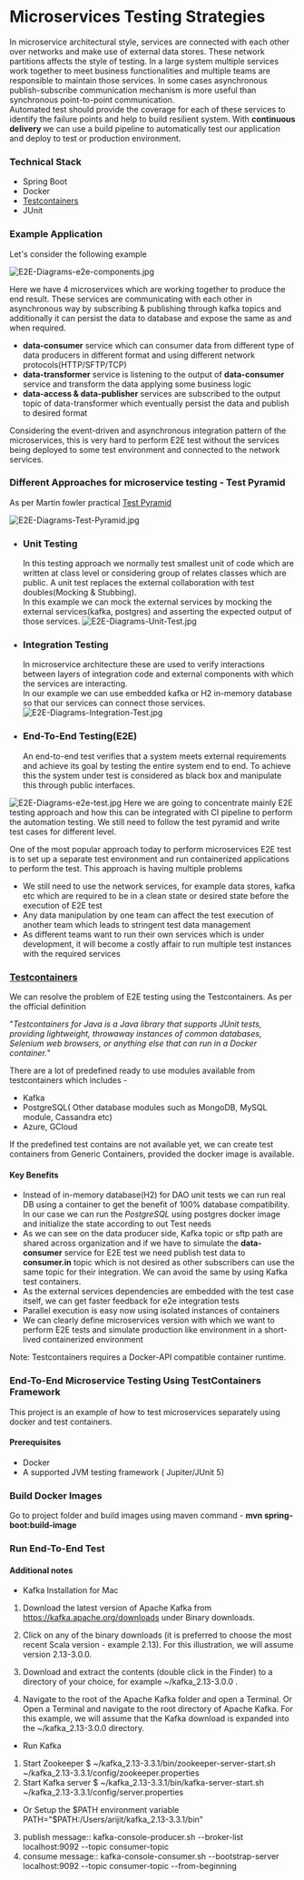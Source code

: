 # Microservices Testing Strategies

In microservice architectural style, services are connected with each other over networks and make use of external data stores. These network
partitions affects the style of testing. In a large system multiple services work together to meet business functionalities and multiple teams are
responsible to maintain those services. In some cases asynchronous publish-subscribe communication mechanism is more useful
than synchronous point-to-point communication. <br> 
Automated test should provide the coverage for each of these services to identify the failure points and help to 
build resilient system. With <b>continuous delivery </b> we can use a build pipeline to automatically test our application and deploy to test or production environment.

### Technical Stack
- Spring Boot
- Docker
- [Testcontainers](https://www.testcontainers.org/)
- JUnit

### Example Application
Let's consider the following example

![E2E-Diagrams-e2e-components.jpg](E2E-Diagrams-e2e-components.jpg)

Here we have 4 microservices which are working together to produce the end result. These services are communicating with each other in asynchronous way by subscribing & publishing through kafka topics and additionally it can persist the data to database and expose the same as and when required.

- **data-consumer** service which can consumer data from different type of data producers in different format and using different network protocols(HTTP/SFTP/TCP)
- **data-transformer** service is listening to the output of **data-consumer** service and transform the data applying some business logic
- **data-access & data-publisher** services are subscribed to the output topic of data-transformer which eventually persist the data and publish to desired format

Considering the event-driven and asynchronous integration pattern of the microservices, this is very hard to perform E2E test without the services being deployed to some test environment and connected to the network services.

### Different Approaches for microservice testing - Test Pyramid

As per Martin fowler practical [Test Pyramid](https://martinfowler.com/articles/practical-test-pyramid.html)

![E2E-Diagrams-Test-Pyramid.jpg](E2E-Diagrams-Test-Pyramid.jpg)

* ### **Unit Testing**  
    In this testing approach we normally test smallest unit of code which are written at class level or considering group of relates classes which are public.
A unit test replaces the external collaboration with test doubles(Mocking & Stubbing).
<br> In this example we can mock the external services by mocking the external services(kafka, postgres) and asserting the expected output of those services. 
![E2E-Diagrams-Unit-Test.jpg](E2E-Diagrams-Unit-Test.jpg)

* ### **Integration Testing**
  In microservice architecture these are used to verify interactions between layers of integration code and external components with which the services are interacting.
<br> In our example we can use embedded kafka or H2 in-memory database so that our services can connect those services.
![E2E-Diagrams-Integration-Test.jpg](E2E-Diagrams-Integration-Test.jpg)
* ### **End-To-End Testing(E2E)**
  An end-to-end test verifies that a system meets external requirements and achieve its goal by testing the entire system end to end. To achieve this the system under test is considered as black box and manipulate this through public interfaces.

![E2E-Diagrams-e2e-test.jpg](E2E-Diagrams-e2e-test.jpg)
Here we are going to concentrate mainly E2E testing approach and how this can be integrated with CI pipeline to perform the automation testing. We
still need to follow the test pyramid and write test cases for different level. 

One of the most popular approach today to perform microservices E2E test is to set up a separate test environment and run containerized applications to perform the test. This approach is having multiple problems

- We still need to use the network services, for example data stores, kafka etc which are required to be in a clean state or desired state before the execution of E2E test
- Any data manipulation by one team can affect the test execution of another team which leads to stringent test data management
- As different teams want to run their own services which is under development, it will become a costly affair to run multiple test instances with the required services


### [Testcontainers](https://www.testcontainers.org/)

We can resolve the problem of E2E testing using the Testcontainers. As per the official definition 

"_Testcontainers for Java is a Java library that supports JUnit tests, providing lightweight, throwaway instances of common databases, Selenium web browsers, or anything else that can run in a Docker container._"

There are a lot of predefined ready to use modules available from testcontainers which includes - 
- Kafka
- PostgreSQL( Other database modules such as MongoDB, MySQL module, Cassandra etc)
- Azure, GCloud 

If the predefined test contains are not available yet, we can create test containers from Generic Containers, provided the docker image is available.

#### Key Benefits
* Instead of in-memory database(H2) for DAO unit tests we can run real DB using a container to get the benefit of 100% database compatibility. In our case we can run the _PostgreSQL_ using postgres docker image and initialize the state according to out Test needs 
* As we can see on the data producer side, Kafka topic or sftp path are shared across organization and if we have to simulate the **data-consumer** service for E2E test we need publish test data to **consumer.in** topic which is not desired as other subscribers can use the same topic for their integration. We can avoid the same by using Kafka test containers.  
* As the external services dependencies are embedded with the test case itself, we can get faster feedback for e2e integration tests
* Parallel execution is easy now using isolated instances of containers 
* We can clearly define microservices version with which we want to perform E2E tests and simulate production like environment in a short-lived containerized environment 

Note: Testcontainers requires a Docker-API compatible container runtime. 

### End-To-End Microservice Testing Using TestContainers Framework

This project is an example of how to test microservices separately using docker and test containers.


#### Prerequisites
* Docker
* A supported JVM testing framework ( Jupiter/JUnit 5)


### Build Docker Images
Go to project folder and build images using maven command - **mvn spring-boot:build-image**

### Run End-To-End Test



#### Additional notes

- Kafka Installation for Mac

1. Download the latest version of Apache Kafka from https://kafka.apache.org/downloads under Binary downloads.

2. Click on any of the binary downloads (it is preferred to choose the most recent Scala version - example 2.13). For this illustration, we will assume version 2.13-3.0.0.

3. Download and extract the contents (double click in the Finder) to a directory of your choice, for example ~/kafka_2.13-3.0.0 .

4. Navigate to the root of the Apache Kafka folder and open a Terminal. Or Open a Terminal and navigate to the root directory of Apache Kafka. For this example, we will assume that the Kafka download is expanded into the ~/kafka_2.13-3.0.0 directory.

- Run Kafka
1. Start Zookeeper $ ~/kafka_2.13-3.3.1/bin/zookeeper-server-start.sh ~/kafka_2.13-3.3.1/config/zookeeper.properties
2. Start Kafka server $ ~/kafka_2.13-3.3.1/bin/kafka-server-start.sh ~/kafka_2.13-3.3.1/config/server.properties
- Or Setup the $PATH environment variable
PATH="$PATH:/Users/arijit/kafka_2.13-3.3.1/bin"
3. publish message:: kafka-console-producer.sh --broker-list localhost:9092 --topic consumer-topic
4. consume message:: kafka-console-consumer.sh --bootstrap-server localhost:9092 --topic consumer-topic --from-beginning

